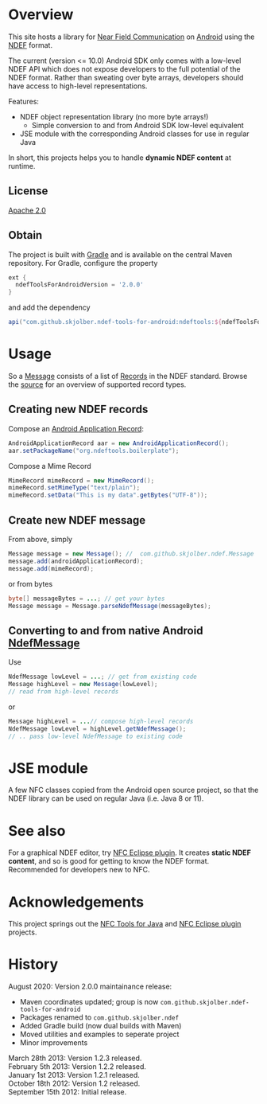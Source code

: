 

# Overview
This site hosts a library for [Near Field Communication](http://en.wikipedia.org/wiki/Near_field_communication) on [Android](http://www.android.com/) using the [NDEF](http://developer.android.com/reference/android/nfc/tech/Ndef.html) format.

The current (version <= 10.0) Android SDK only comes with a low-level NDEF API which does not expose developers to the full potential of the NDEF format. Rather than sweating over byte arrays, developers should have access to high-level representations.

Features:
  * NDEF object representation library (no more byte arrays!)
    * Simple conversion to and from Android SDK low-level equivalent
  * JSE module with the corresponding Android classes for use in regular Java

In short, this projects helps you to handle __dynamic NDEF content__ at runtime.

## License
[Apache 2.0]

## Obtain
The project is built with [Gradle] and is available on the central Maven repository.  For Gradle, configure the property

```groovy
ext {
  ndefToolsForAndroidVersion = '2.0.0'
}
```

and add the dependency

```groovy
api("com.github.skjolber.ndef-tools-for-android:ndeftools:${ndefToolsForAndroidVersion}")
```

# Usage
So a [Message](https://github.com/skjolber/ndef-tools-for-android/blob/master/ndeftools/main/src/com/github/skjolber/ndeftools/Message.java) consists of a list of [Records](https://github.com/skjolber/ndef-tools-for-android/blob/master/ndeftools/main/src/com/github/skjolber/ndeftools/Record.java) in the NDEF standard. Browse the [source](https://github.com/skjolber/ndef-tools-for-android/tree/master/ndeftools/main/src/org/ndeftools) for an overview of supported record types.

## Creating new NDEF records
Compose an [Android Application Record](http://developer.android.com/guide/topics/connectivity/nfc/nfc.html#aar):

```java
AndroidApplicationRecord aar = new AndroidApplicationRecord();
aar.setPackageName("org.ndeftools.boilerplate");
```

Compose a Mime Record
```java
MimeRecord mimeRecord = new MimeRecord();
mimeRecord.setMimeType("text/plain");
mimeRecord.setData("This is my data".getBytes("UTF-8"));
```

## Create new NDEF message
From above, simply

```java
Message message = new Message(); //  com.github.skjolber.ndef.Message
message.add(androidApplicationRecord);
message.add(mimeRecord);
```
or from bytes

```java
byte[] messageBytes = ...; // get your bytes
Message message = Message.parseNdefMessage(messageBytes);
```

## Converting to and from native Android [NdefMessage](http://developer.android.com/reference/android/nfc/NdefMessage.html)
Use

```java
NdefMessage lowLevel = ...; // get from existing code
Message highLevel = new Message(lowLevel);
// read from high-level records
```
or

```java
Message highLevel = ...// compose high-level records
NdefMessage lowLevel = highLevel.getNdefMessage();
// .. pass low-level NdefMessage to existing code
```

# JSE module
A few NFC classes copied from the Android open source project, so that the NDEF library can be used on regular Java (i.e. Java 8 or 11). 

# See also
For a graphical NDEF editor, try [NFC Eclipse plugin](https://github.com/skjolber/nfc-eclipse-plugin). It creates __static NDEF content__, and so is good for getting to know the NDEF format. Recommended for developers new to NFC.

# Acknowledgements
This project springs out the [NFC Tools for Java](https://github.com/grundid/nfctools) and [NFC Eclipse plugin](https://github.com/skjolber/nfc-eclipse-plugin) projects.

# History
August 2020: Version 2.0.0 maintainance release: 
  * Maven coordinates updated; group is now `com.github.skjolber.ndef-tools-for-android`
  * Packages renamed to `com.github.skjolber.ndef`
  * Added Gradle build (now dual builds with Maven)
  * Moved utilities and examples to seperate project
  * Minor improvements
  
March 28th 2013: Version 1.2.3 released.<br>
February 5th 2013: Version 1.2.2 released.<br>
January 1st 2013: Version 1.2.1 released.<br>
October 18th 2012: Version 1.2 released.<br>
September 15th 2012: Initial release.<br>


[Apache 2.0]:           https://www.apache.org/licenses/LICENSE-2.0.html
[issue-tracker]:        https://github.com/skjolber/android-nfc-lifecycle-wrapper/issues
[Gradle]:                   https://gradle.org/
